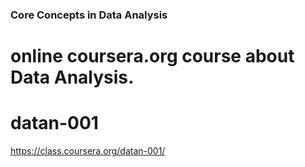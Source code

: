 ### Core Concepts in Data Analysis

online coursera.org course about Data Analysis.
=======
datan-001
=========
https://class.coursera.org/datan-001/
